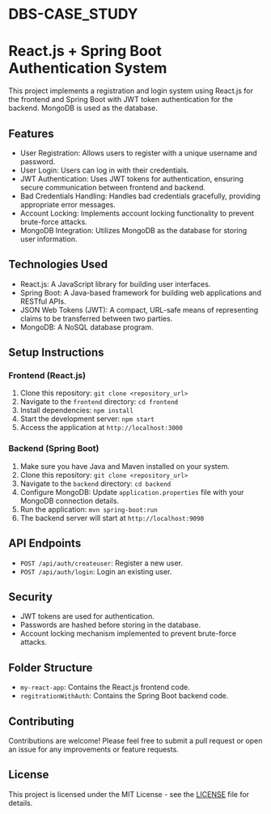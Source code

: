 # DBS-CASE_STUDY
# React.js + Spring Boot Authentication System

This project implements a registration and login system using React.js for the frontend and Spring Boot with JWT token authentication for the backend. MongoDB is used as the database.

## Features

- User Registration: Allows users to register with a unique username and password.
- User Login: Users can log in with their credentials.
- JWT Authentication: Uses JWT tokens for authentication, ensuring secure communication between frontend and backend.
- Bad Credentials Handling: Handles bad credentials gracefully, providing appropriate error messages.
- Account Locking: Implements account locking functionality to prevent brute-force attacks.
- MongoDB Integration: Utilizes MongoDB as the database for storing user information.

## Technologies Used

- React.js: A JavaScript library for building user interfaces.
- Spring Boot: A Java-based framework for building web applications and RESTful APIs.
- JSON Web Tokens (JWT): A compact, URL-safe means of representing claims to be transferred between two parties.
- MongoDB: A NoSQL database program.

## Setup Instructions

### Frontend (React.js)

1. Clone this repository: `git clone <repository_url>`
2. Navigate to the `frontend` directory: `cd frontend`
3. Install dependencies: `npm install`
4. Start the development server: `npm start`
5. Access the application at `http://localhost:3000`

### Backend (Spring Boot)

1. Make sure you have Java and Maven installed on your system.
2. Clone this repository: `git clone <repository_url>`
3. Navigate to the `backend` directory: `cd backend`
4. Configure MongoDB: Update `application.properties` file with your MongoDB connection details.
5. Run the application: `mvn spring-boot:run`
6. The backend server will start at `http://localhost:9090`

## API Endpoints

- `POST /api/auth/createuser`: Register a new user.
- `POST /api/auth/login`: Login an existing user.


## Security

- JWT tokens are used for authentication.
- Passwords are hashed before storing in the database.
- Account locking mechanism implemented to prevent brute-force attacks.

## Folder Structure

- `my-react-app`: Contains the React.js frontend code.
- `regitrationWithAuth`: Contains the Spring Boot backend code.

## Contributing

Contributions are welcome! Please feel free to submit a pull request or open an issue for any improvements or feature requests.

## License

This project is licensed under the MIT License - see the [LICENSE](LICENSE) file for details.
